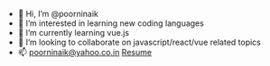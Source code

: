 - 👋 Hi, I’m @poorninaik
- 👀 I’m interested in learning new coding languages
- 🌱 I’m currently learning vue.js
- 💞️ I’m looking to collaborate on javascript/react/vue related topics
- 📫 poorninaik@yahoo.co.in
[Resume](https://drive.google.com/file/d/1TZ8ELCUdxZVDbJaTlvTP7CyroB14aYXX)
<!---
poorninaik/poorninaik is a ✨ special ✨ repository because its `README.md` (this file) appears on your GitHub profile.
You can click the Preview link to take a look at your changes.
--->

